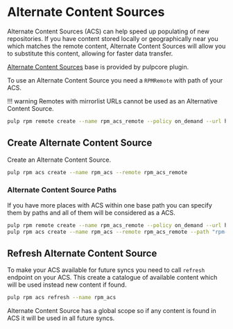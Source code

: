 # Alternate Content Sources

Alternate Content Sources (ACS) can help speed up populating of new repositories.
If you have content stored locally or geographically near you which matches
the remote content, Alternate Content Sources will allow you to substitute
this content, allowing for faster data transfer.

[Alternate Content Sources](site:/pulpcore/docs/user/guides/alternate-content-sources/)
base is provided by pulpcore plugin.

To use an Alternate Content Source you need a `RPMRemote` with path of your ACS.

!!! warning
    Remotes with mirrorlist URLs cannot be used as an Alternative Content Source.


```bash
pulp rpm remote create --name rpm_acs_remote --policy on_demand --url http://fixtures.pulpproject.org/rpm-unsigned/
```

## Create Alternate Content Source

Create an Alternate Content Source.

```bash
pulp rpm acs create --name rpm_acs --remote rpm_acs_remote
```

### Alternate Content Source Paths

If you have more places with ACS within one base path you can specify them
by paths and all of them will be considered as a ACS.

```bash
pulp rpm remote create --name rpm_acs_remote --policy on_demand --url http://fixtures.pulpproject.org/
pulp rpm acs create --name rpm_acs --remote rpm_acs_remote --path "rpm-unsigned/" --path "rpm-distribution-tree/"
```

## Refresh Alternate Content Source

To make your ACS available for future syncs you need to call `refresh` endpoint
on your ACS. This create a catalogue of available content which will be used instead
new content if found.

```bash
pulp rpm acs refresh --name rpm_acs
```

Alternate Content Source has a global scope so if any content is found in ACS it
will be used in all future syncs.
